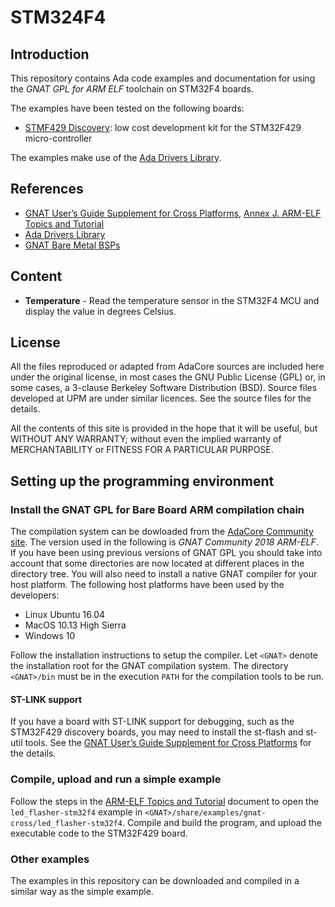 # STM324F4

## Introduction

This repository contains Ada code examples and documentation for using the *GNAT GPL for ARM ELF* toolchain on STM32F4 boards. 

The examples have been tested on the following boards:

* [STMF429 Discovery](http://www.st.com/en/evaluation-tools/32f429idiscovery.html): low cost development kit for the STM32F429 micro-controller 

The examples make use of the [Ada Drivers Library](https://github.com/AdaCore/Ada_Drivers_Library).

## References

* [GNAT User’s Guide Supplement for Cross Platforms](https://docs.adacore.com/gnat_ugx-docs/html/gnat_ugx/gnat_ugx.html), [Annex J. ARM-ELF Topics and Tutorial](https://docs.adacore.com/gnat_ugx-docs/html/gnat_ugx/gnat_ugx/arm-elf_topics_and_tutorial.html)
* [Ada Drivers Library](https://github.com/AdaCore/Ada_Drivers_Library)
* [GNAT Bare Metal BSPs](https://github.com/AdaCore/bb-runtimes)

## Content

* **Temperature** - Read the temperature sensor in the STM32F4 MCU and display the value in degrees Celsius.

## License

All the files reproduced or adapted from AdaCore sources are included here under the original license, in most cases the GNU Public License (GPL) or, in some cases, a 3-clause Berkeley Software Distribution (BSD). Source files developed at UPM are under similar licences. See the source files for the details. 

All the contents of this site is provided in the hope that it will be useful, but WITHOUT ANY WARRANTY;  without even the  implied warranty of MERCHANTABILITY or FITNESS FOR A PARTICULAR PURPOSE.    

## Setting up the programming environment

### Install the GNAT GPL for Bare Board ARM compilation chain

The compilation system can be dowloaded from the [AdaCore Community site](https://www.adacore.com/community). The version used in the following is *GNAT Community 2018 ARM-ELF*. If you have been using previous versions of GNAT GPL you should take into account that some directories are now located at different places in the directory tree. You will also need to install a native GNAT compiler for your host platform. The following host platforms have been used by the developers:

* Linux Ubuntu 16.04
* MacOS 10.13 High Sierra
* Windows 10

Follow the installation instructions to setup the compiler. Let `<GNAT>` denote the installation root for the  GNAT compilation system. 
The directory `<GNAT>/bin` must be in the execution `PATH` for the compilation tools to be run.

#### ST-LINK support

If you have a board with ST-LINK support for debugging, such as the STM32F429 discovery boards, you may need to install the st-flash and st-util tools. 
See the
[GNAT User’s Guide Supplement for Cross Platforms](http://docs.adacore.com/live/wave/gnat_ugx/html/gnat_ugx/gnat_ugx.html) for the details.

### Compile, upload and run a simple example

Follow the steps in the [ARM-ELF Topics and Tutorial](http://docs.adacore.com/live/wave/gnat_ugx/html/gnat_ugx/gnat_ugx/arm-elf_topics_and_tutorial.html) document to open the `led_flasher-stm32f4` example in `<GNAT>/share/examples/gnat-cross/led_flasher-stm32f4`. Compile and build the program, and upload the executable code to the STM32F429 board. 

### Other examples

The examples in this repository can be downloaded and compiled in a similar way as the simple example.



